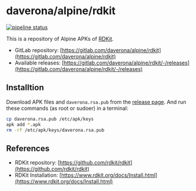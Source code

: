 # daverona/alpine/rdkit

[![pipeline status](https://gitlab.com/daverona/alpine/rdkit/badges/master/pipeline.svg)](https://gitlab.com/daverona/alpine/rdkit/-/commits/master)

This is a repository of Alpine APKs of [RDKit](https://www.rdkit.org/).

* GitLab repository: [https://gitlab.com/daverona/alpine/rdkit](https://gitlab.com/daverona/alpine/rdkit)
* Available releases: [https://gitlab.com/daverona/alpine/rdkit/-/releases](https://gitlab.com/daverona/alpine/rdkit/-/releases)

## Installtion

Download APK files and `daverona.rsa.pub` from the [release page](https://gitlab.com/daverona/alpine/rdkit/-/releases).
And run these commands (as root or sudoer) in a terminal:

```bash
cp daverona.rsa.pub /etc/apk/keys
apk add *.apk
rm -rf /etc/apk/keys/daverona.rsa.pub
```

## References

* RDKit repository: [https://github.com/rdkit/rdkit](https://github.com/rdkit/rdkit)
* RDKit Installation: [https://www.rdkit.org/docs/Install.html](https://www.rdkit.org/docs/Install.html)
